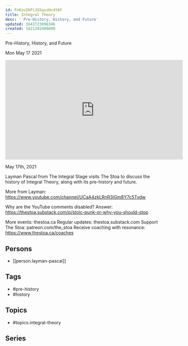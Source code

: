 ```yaml
---
id: FnKzuIkPiJGSqszHc4YAf
title: Integral Theory
desc: ' Pre-History, History, and Future'
updated: 1643723096346
created: 1621202400000
---
```



 Pre-History, History, and Future

Mon May 17 2021

<iframe width="560" height="315" src="https://www.youtube.com/embed/k6uUAS0wCCo" title="Integral Theory: Pre-History, History, and Future w/ Layman Pascal" frameborder="0" allow="accelerometer; autoplay; clipboard-write; encrypted-media; gyroscope; picture-in-picture" allowfullscreen ></iframe>

May 17th, 2021

Layman Pascal from The Integral Stage visits The Stoa to discuss the history of Integral Theory, along with its pre-history and future. 

More from Layman: https://www.youtube.com/channel/UCaA4zkLRnR3lGm8Y7c5Tvdw

Why are the YouTube comments disabled? Answer: https://thestoa.substack.com/p/stoic-punk-or-why-you-should-stop

More events: thestoa.ca
Regular updates: thestoa.substack.com
Support The Stoa: patreon.com/the_stoa
Receive coaching with resonance: https://www.thestoa.ca/coaches

## Persons

- [[person.layman-pascal]]

## Tags

- #pre-history
- #history

## Topics

- #topics.integral-theory

## Series



